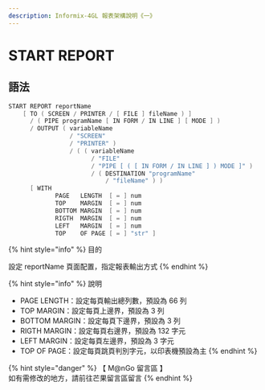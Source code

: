 ```yaml
---
description: Informix-4GL 報表架構說明《一》
---
```


# START REPORT

## 語法

```objectivec
START REPORT reportName
    [ TO ( SCREEN / PRINTER / [ FILE ] fileName ) ]
      / ( PIPE programName [ IN FORM / IN LINE ] [ MODE ] )
      / OUTPUT ( variableName 
                 / "SCREEN" 
                 / "PRINTER" )
                 / ( ( variableName 
                       / "FILE" 
                       / "PIPE [ ( [ IN FORM / IN LINE ] ) MODE ]" )
                       / ( DESTINATION "programName" 
                           / "fileName" ) )        
      [ WITH
             PAGE   LENGTH  [ = ] num
             TOP    MARGIN  [ = ] num
             BOTTOM MARGIN  [ = ] num
             RIGTH  MARGIN  [ = ] num
             LEFT   MARGIN  [ = ] num
             TOP    OF PAGE [ = ] "str" ]
```

{% hint style="info" %}
目的

設定 reportName 頁面配置，指定報表輸出方式
{% endhint %}

{% hint style="info" %}
說明

* PAGE LENGTH：設定每頁輸出總列數，預設為 66 列
* TOP MARGIN：設定每頁上邊界，預設為 3 列
* BOTTOM MARGIN：設定每頁下邊界，預設為 3 列
* RIGTH MARGIN：設定每頁右邊界，預設為 132 字元
* LEFT MARGIN：設定每頁左邊界，預設為 3 字元
* TOP OF PAGE：設定每頁跳頁判別字元，以印表機預設為主
{% endhint %}

{% hint style="danger" %}
【 M@nGo 留言區 】\
如有需修改的地方，請前往芒果留言區留言
{% endhint %}
